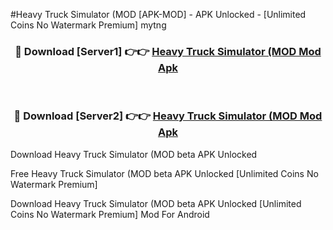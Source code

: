 #Heavy Truck Simulator (MOD [APK-MOD] - APK Unlocked - [Unlimited Coins No Watermark Premium] mytng



<div align="center">

<h3>🔴 Download [Server1] 👉👉 <a href="https://momento.my/?title=Heavy_Truck_Simulator_(MOD">Heavy Truck Simulator (MOD Mod Apk</a></h3><br>

<h3>🔴 Download [Server2] 👉👉 <a href="https://momento.my/?title=Heavy_Truck_Simulator_(MOD">Heavy Truck Simulator (MOD Mod Apk</a></h3>
</div>



Download Heavy Truck Simulator (MOD beta APK Unlocked

Free Heavy Truck Simulator (MOD beta APK Unlocked [Unlimited Coins No Watermark Premium]

Download Heavy Truck Simulator (MOD beta APK Unlocked [Unlimited Coins No Watermark Premium] Mod For Android
